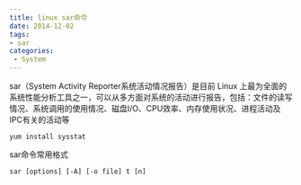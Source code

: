 ```yaml
---
title: linux sar命令
date: 2014-12-02
tags:
- sar
categories:
 - System
---
```





sar（System Activity Reporter系统活动情况报告）是目前 Linux 上最为全面的系统性能分析工具之一，可以从多方面对系统的活动进行报告，包括：文件的读写情况、系统调用的使用情况、磁盘I/O、CPU效率、内存使用状况、进程活动及IPC有关的活动等

    yum install sysstat

sar命令常用格式

    sar [options] [-A] [-o file] t [n]